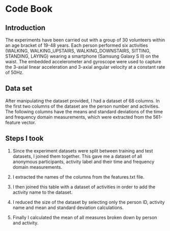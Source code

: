 # Code Book

## Introduction
The experiments have been carried out with a group of 30 volunteers within an age bracket of 19-48 years. Each person performed six activities (WALKING, WALKING_UPSTAIRS, WALKING_DOWNSTAIRS, SITTING, STANDING, LAYING) wearing a smartphone (Samsung Galaxy S II) on the waist. The embedded accelerometer and gyroscope were used to capture the 3-axial linear acceleration and 3-axial angular velocity at a constant rate of 50Hz. 


## Data set
After manipulating the dataset provided, I had a dataset of 68 columns. In the first two columns of the dataset are the person number and activities. The following columns have the means and standard deviations of the time and frequency domain measurements, which were extracted from the 561-feature vector.


## Steps I took
1. Since the experiment datasets were split between training and test datasets, I joined them together. This gave me a dataset of all anonymous participants, activity label and their time and frequency domain measurements.

2. I extracted the names of the columns from the features.txt file.

3. I then joined this table with a dataset of activities in order to add the activity name to the dataset. 

4. I reduced the size of the dataset by selecting only the person ID, activity name and mean and standard deviation calculations.

5. Finally I calculated the mean of all measures broken down by person and activity.
